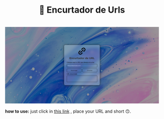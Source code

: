 <center>  <h1> 🔗 Encurtador de Urls <h1> </center> 

![Imagem do site](img/Screenshot%202024-01-19%20165846.png)

**how to use:** just click in [this link](https://davimarcio.github.io/Encurtador-de-URLs/) , place your URL and short 🙃.